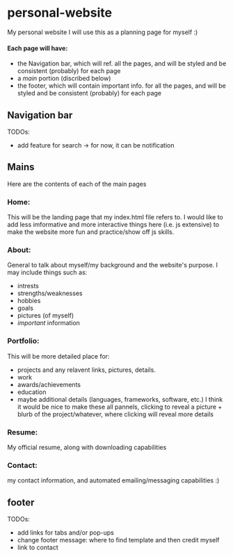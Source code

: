 # personal-website
My personal website
I will use this as a planning page for myself :)

#### Each page will have:
- the Navigation bar, which will ref. all the pages, and will be styled and be consistent (probably) for each page
- a *main* portion (discribed below)
- the footer, which will contain important info. for all the pages, and will be styled and be consistent (probably) for each page

## Navigation bar
TODOs:
- add feature for search -> for now, it can be notification

## Mains
Here are the contents of each of the main pages

### Home:
This will be the landing page that my index.html file refers to. I would like to add less imformative and more interactive things here (i.e. js extensive) to make the website more fun and practice/show off js skills.
### About:
General to talk about myself/my background and the website's purpose. I may include things such as:
- intrests
- strengths/weaknesses
- hobbies
- goals
- pictures (of myself)
- *important* information

### Portfolio:
This will be more detailed place for:
- projects and any relavent links, pictures, details.
- work 
- awards/achievements
- education
- maybe additional details (languages, frameworks, software, etc.) 
I think it would be nice to make these all pannels, clicking to reveal a picture + blurb of the project/whatever, where clicking will reveal more details

### Resume:
My official resume, along with downloading capabilities

### Contact:
my contact information, and automated emailing/messaging capabilities :)

## footer
TODOs:
- add links for tabs and/or pop-ups
- change footer message: where to find template and then credit myself
- link to contact
